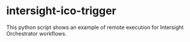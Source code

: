 # intersight-ico-trigger
This python script shows an example of remote execution for Intersight Orchestrator workflows.

